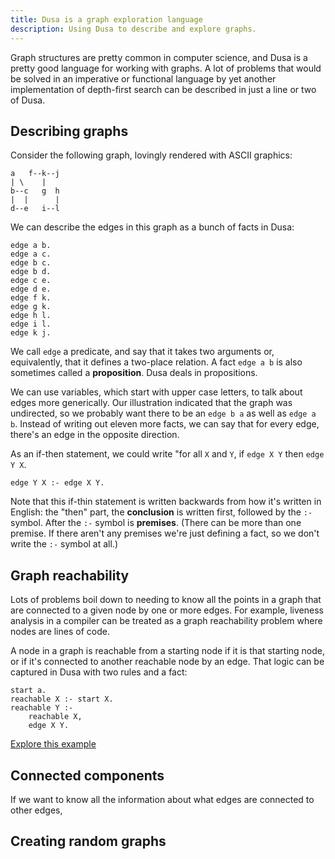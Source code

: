 ```yaml
---
title: Dusa is a graph exploration language
description: Using Dusa to describe and explore graphs.
---
```


Graph structures are pretty common in computer science, and Dusa is a pretty good
language for working with graphs. A lot of problems that would be solved in an
imperative or functional language by yet another implementation of depth-first search
can be described in just a line or two of Dusa.

## Describing graphs

Consider the following graph, lovingly rendered with ASCII graphics:

    a   f--k--j
    | \    |
    b--c   g  h
    |  |      |
    d--e   i--l

We can describe the edges in this graph as a bunch of facts in Dusa:

    edge a b.
    edge a c.
    edge b c.
    edge b d.
    edge c e.
    edge d e.
    edge f k.
    edge g k.
    edge h l.
    edge i l.
    edge k j.

We call `edge` a predicate, and say that it takes two arguments or, equivalently, that
it defines a two-place relation. A fact `edge a b` is also sometimes called a
**proposition**. Dusa deals in propositions.

We can use variables, which start with upper case letters, to talk about edges more
generically. Our illustration indicated that the graph was undirected, so we probably
want there to be an `edge b a` as well as `edge a b`. Instead of writing out eleven
more facts, we can say that for every edge, there's an edge in the opposite direction.

As an if-then statement, we could write "for all `X` and `Y`, if `edge X Y` then
`edge Y X`.

    edge Y X :- edge X Y.

Note that this if-thin statement is written backwards from how it's written in English:
the "then" part, the **conclusion** is written first, followed by the `:-` symbol.
After the `:-` symbol is **premises**. (There can be more than one premise. If there
aren't any premises we're just defining a fact, so we don't write the `:-` symbol at
all.)

## Graph reachability

Lots of problems boil down to needing to know all the points in a graph that are
connected to a given node by one or more edges. For example, liveness analysis in a
compiler can be treated as a graph reachability problem where nodes are lines of code.

A node in a graph is reachable from a starting node if it is that starting node, or if
it's connected to another reachable node by an edge. That logic can be captured in
Dusa with two rules and a fact:

    start a.
    reachable X :- start X.
    reachable Y :-
        reachable X,
        edge X Y.

[Explore this example](https://dusa.rocks/#program=%23%20Graph%20reachability%0A%0Aedge%20a%20b.%20%23%20a%20%20%20f--k--j%0Aedge%20a%20c.%20%23%20%7C%20%5C%20%20%20%20%7C%20%0Aedge%20b%20c.%20%23%20b--c%20%20%20g%20%20h%0Aedge%20b%20d.%20%23%20%7C%20%20%7C%20%20%20%20%20%20%7C%0Aedge%20c%20e.%20%23%20d--e%20%20%20i--j%0Aedge%20d%20e.%0Aedge%20f%20k.%0Aedge%20g%20k.%0Aedge%20h%20j.%0Aedge%20i%20j.%0Aedge%20j%20k.%0Aedge%20Y%20X%20%3A-%20edge%20X%20Y.%0A%0Astart%20a.%0Areachable%20X%20%3A-%20start%20X.%0Areachable%20Y%20%3A-%0A%20%20%20%20reachable%20X%2C%0A%20%20%20%20edge%20X%20Y.)

## Connected components

If we want to know all the information about what edges are connected to other edges,

## Creating random graphs
